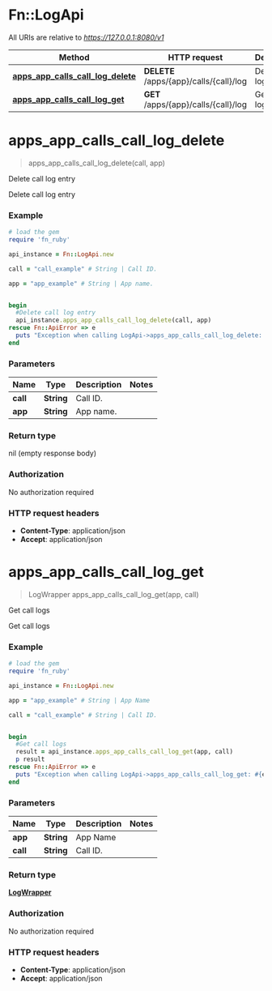 # Fn::LogApi

All URIs are relative to *https://127.0.0.1:8080/v1*

Method | HTTP request | Description
------------- | ------------- | -------------
[**apps_app_calls_call_log_delete**](LogApi.md#apps_app_calls_call_log_delete) | **DELETE** /apps/{app}/calls/{call}/log | Delete call log entry
[**apps_app_calls_call_log_get**](LogApi.md#apps_app_calls_call_log_get) | **GET** /apps/{app}/calls/{call}/log | Get call logs


# **apps_app_calls_call_log_delete**
> apps_app_calls_call_log_delete(call, app)

Delete call log entry

Delete call log entry

### Example
```ruby
# load the gem
require 'fn_ruby'

api_instance = Fn::LogApi.new

call = "call_example" # String | Call ID.

app = "app_example" # String | App name.


begin
  #Delete call log entry
  api_instance.apps_app_calls_call_log_delete(call, app)
rescue Fn::ApiError => e
  puts "Exception when calling LogApi->apps_app_calls_call_log_delete: #{e}"
end
```

### Parameters

Name | Type | Description  | Notes
------------- | ------------- | ------------- | -------------
 **call** | **String**| Call ID. | 
 **app** | **String**| App name. | 

### Return type

nil (empty response body)

### Authorization

No authorization required

### HTTP request headers

 - **Content-Type**: application/json
 - **Accept**: application/json



# **apps_app_calls_call_log_get**
> LogWrapper apps_app_calls_call_log_get(app, call)

Get call logs

Get call logs

### Example
```ruby
# load the gem
require 'fn_ruby'

api_instance = Fn::LogApi.new

app = "app_example" # String | App Name

call = "call_example" # String | Call ID.


begin
  #Get call logs
  result = api_instance.apps_app_calls_call_log_get(app, call)
  p result
rescue Fn::ApiError => e
  puts "Exception when calling LogApi->apps_app_calls_call_log_get: #{e}"
end
```

### Parameters

Name | Type | Description  | Notes
------------- | ------------- | ------------- | -------------
 **app** | **String**| App Name | 
 **call** | **String**| Call ID. | 

### Return type

[**LogWrapper**](LogWrapper.md)

### Authorization

No authorization required

### HTTP request headers

 - **Content-Type**: application/json
 - **Accept**: application/json



